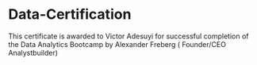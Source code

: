 # Data-Certification
This certificate is awarded to Victor Adesuyi for successful completion of the Data Analytics Bootcamp by Alexander Freberg ( Founder/CEO Analystbuilder)
